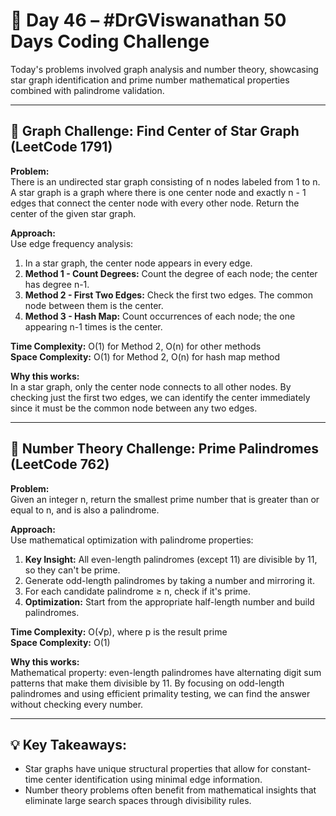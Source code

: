 # 🚀 Day 46 – #DrGViswanathan 50 Days Coding Challenge

Today's problems involved graph analysis and number theory, showcasing star graph identification and prime number mathematical properties combined with palindrome validation.

---

## 💫 Graph Challenge: Find Center of Star Graph (LeetCode 1791)

**Problem:**  
There is an undirected star graph consisting of n nodes labeled from 1 to n. A star graph is a graph where there is one center node and exactly n - 1 edges that connect the center node with every other node. Return the center of the given star graph.

**Approach:**  
Use edge frequency analysis:
1. In a star graph, the center node appears in every edge.
2. **Method 1 - Count Degrees:** Count the degree of each node; the center has degree n-1.
3. **Method 2 - First Two Edges:** Check the first two edges. The common node between them is the center.
4. **Method 3 - Hash Map:** Count occurrences of each node; the one appearing n-1 times is the center.

**Time Complexity:** O(1) for Method 2, O(n) for other methods  
**Space Complexity:** O(1) for Method 2, O(n) for hash map method

**Why this works:**  
In a star graph, only the center node connects to all other nodes. By checking just the first two edges, we can identify the center immediately since it must be the common node between any two edges.

---

## 💫 Number Theory Challenge: Prime Palindromes (LeetCode 762)

**Problem:**  
Given an integer n, return the smallest prime number that is greater than or equal to n, and is also a palindrome.

**Approach:**  
Use mathematical optimization with palindrome properties:
1. **Key Insight:** All even-length palindromes (except 11) are divisible by 11, so they can't be prime.
2. Generate odd-length palindromes by taking a number and mirroring it.
3. For each candidate palindrome ≥ n, check if it's prime.
4. **Optimization:** Start from the appropriate half-length number and build palindromes.

**Time Complexity:** O(√p), where p is the result prime  
**Space Complexity:** O(1)

**Why this works:**  
Mathematical property: even-length palindromes have alternating digit sum patterns that make them divisible by 11. By focusing on odd-length palindromes and using efficient primality testing, we can find the answer without checking every number.

---

## 💡 Key Takeaways:
- Star graphs have unique structural properties that allow for constant-time center identification using minimal edge information.
- Number theory problems often benefit from mathematical insights that eliminate large search spaces through divisibility rules.
